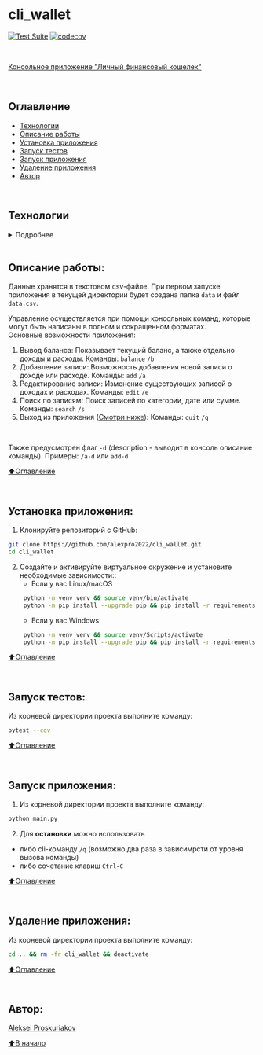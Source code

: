 # cli_wallet

[![Test Suite](https://github.com/alexpro2022/cli_wallet/actions/workflows/branch_test.yml/badge.svg)](https://github.com/alexpro2022/cli_wallet/actions/workflows/branch_test.yml)
[![codecov](https://codecov.io/gh/alexpro2022/cli_wallet/graph/badge.svg?token=81RgzLVrpG)](https://codecov.io/gh/alexpro2022/cli_wallet)

<br>

[Консольное приложение "Личный финансовый кошелек"](https://docs.google.com/document/d/1IszyY0--qsbBdgRVcfQXDloJDtvnKW4QsS7xQg2IpY8/edit)

<br>

## Оглавление
- [Технологии](#технологии)
- [Описание работы](#описание-работы)
- [Установка приложения](#установка-приложения)
- [Запуск тестов](#запуск-тестов)
- [Запуск приложения](#запуск-приложения)
- [Удаление приложения](#удаление-приложения)
- [Автор](#автор)

<br>

## Технологии
<details><summary>Подробнее</summary><br>

[![Python](https://img.shields.io/badge/python-3.10%20%7C%203.11%20%7C%203.12-blue?logo=python)](https://www.python.org/)
[![csv](https://img.shields.io/badge/-csv-464646?logo=python)](https://docs.python.org/3/library/csv.html)
[![Pandas](https://img.shields.io/badge/-pandas-464646?logo=pandas)](https://pandas.pydata.org/docs/)
[![Pytest](https://img.shields.io/badge/-pytest-464646?logo=Pytest)](https://docs.pytest.org/en/latest/)
[![pytest-cov](https://img.shields.io/badge/-pytest--cov-464646?logo=codecov)](https://pytest-cov.readthedocs.io/en/latest/)
[![pre-commit](https://img.shields.io/badge/-pre--commit-464646?logo=pre-commit)](https://pre-commit.com/)

[⬆️Оглавление](#оглавление)

</details>

<br>

## Описание работы:
Данные хранятся в текстовом csv-файле. При первом запуске приложения в текущей директории будет создана папка `data` и файл `data.csv`.

Управление осуществляется при помощи консольных команд, которые могут быть написаны в полном и сокращенном форматах.<br>
Основные возможности приложения:
1. Вывод баланса: Показывает текущий баланс, а также отдельно доходы и расходы.
   Команды: `balance`  `/b`
2. Добавление записи: Возможность добавления новой записи о доходе или расходе.
   Команды: `add`  `/a`
3. Редактирование записи: Изменение существующих записей о доходах и расходах.
   Команды: `edit`  `/e`
4. Поиск по записям: Поиск записей по категории, дате или сумме.
   Команды: `search`  `/s`
5. Выход из приложения (<a href="#t2">Смотри ниже</a>):
   Команды: `quit`  `/q`
<br>

Также предусмотрен флаг `-d` (description - выводит в консоль описание команды). Примеры: `/a-d` или `add-d`


[⬆️Оглавление](#оглавление)

<br>

## Установка приложения:

1. Клонируйте репозиторий с GitHub:

```bash
git clone https://github.com/alexpro2022/cli_wallet.git
cd cli_wallet
```

2. Создайте и активируйте виртуальное окружение и установите необходимые зависимости::
   * Если у вас Linux/macOS
   ```bash
    python -m venv venv && source venv/bin/activate
    python -m pip install --upgrade pip && pip install -r requirements/test.requirements.txt
   ```
   * Если у вас Windows
   ```bash
    python -m venv venv && source venv/Scripts/activate
    python -m pip install --upgrade pip && pip install -r requirements/test.requirements.txt
   ```

[⬆️Оглавление](#оглавление)

<br>

## Запуск тестов:
Из корневой директории проекта выполните команду:
```bash
pytest --cov
```

[⬆️Оглавление](#оглавление)

<br>

## Запуск приложения:
1. Из корневой директории проекта выполните команду:
```bash
python main.py
```

2. Для <b id=t2>остановки</b> можно использовать
  - либо cli-команду `/q` (возможно два раза в зависимрсти от уровня вызова команды)
  - либо сочетание клавиш `Ctrl-C`

[⬆️Оглавление](#оглавление)

<br>

## Удаление приложения:
Из корневой директории проекта выполните команду:
```bash
cd .. && rm -fr cli_wallet && deactivate
```

[⬆️Оглавление](#оглавление)

<br>

## Автор:
[Aleksei Proskuriakov](https://github.com/alexpro2022)

[⬆️В начало](#cli_wallet)
